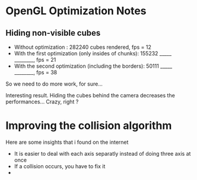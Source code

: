 # OpenGL Optimization Notes

## Hiding non-visible cubes

- Without optimization                                : 282240 cubes rendered, fps = 12
- With the first optimization (only insides of chunks): 155232 _____ ________, fps = 21
- With the second optimization (including the borders):  50111 _____ ________, fps = 38

So we need to do more work, for sure...

Interesting result. Hiding the cubes behind the camera decreases the performances... Crazy, right ?

# Improving the collision algorithm

Here are some insights that i found on the internet

- It is easier to deal with each axis separatly instead of doing three axis at once
- If a collision occurs, you have to fix it
- 

